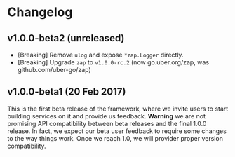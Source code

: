 # Changelog

## v1.0.0-beta2 (unreleased)

* [Breaking] Remove `ulog` and expose `*zap.Logger` directly.
* [Breaking] Upgrade `zap` to `v1.0.0-rc.2` (now go.uber.org/zap, was
    github.com/uber-go/zap)

## v1.0.0-beta1 (20 Feb 2017)

This is the first beta release of the framework, where we invite users to start
building services on it and provide us feedback. **Warning** we are not
promising API compatibility between beta releases and the final 1.0.0 release.
In fact, we expect our beta user feedback to require some changes to the way
things work. Once we reach 1.0, we will provider proper version compatibility.
